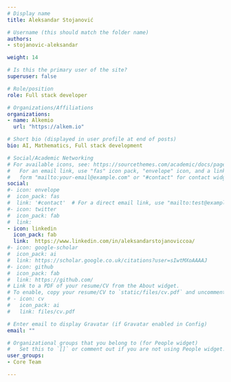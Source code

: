 ```yaml
---
# Display name
title: Aleksandar Stojanović

# Username (this should match the folder name)
authors:
- stojanovic-aleksandar

weight: 14

# Is this the primary user of the site?
superuser: false

# Role/position
role: Full stack developer

# Organizations/Affiliations
organizations:
- name: Alkemio
  url: "https://alkem.io"

# Short bio (displayed in user profile at end of posts)
bio: AI, Mathematics, Full stack development

# Social/Academic Networking
# For available icons, see: https://sourcethemes.com/academic/docs/page-builder/#icons
#   For an email link, use "fas" icon pack, "envelope" icon, and a link in the
#   form "mailto:your-email@example.com" or "#contact" for contact widget.
social:
#- icon: envelope
#  icon_pack: fas
#  link: '#contact'  # For a direct email link, use "mailto:test@example.org".
#- icon: twitter
#  icon_pack: fab
#  link: 
- icon: linkedin
  icon_pack: fab
  link:  https://www.linkedin.com/in/aleksandarstojanoviccoa/
#- icon: google-scholar
#  icon_pack: ai
#  link: https://scholar.google.co.uk/citations?user=sIwtMXoAAAAJ
#- icon: github
#  icon_pack: fab
#  link: https://github.com/
# Link to a PDF of your resume/CV from the About widget.
# To enable, copy your resume/CV to `static/files/cv.pdf` and uncomment the lines below.
# - icon: cv
#   icon_pack: ai
#   link: files/cv.pdf

# Enter email to display Gravatar (if Gravatar enabled in Config)
email: ""

# Organizational groups that you belong to (for People widget)
#   Set this to `[]` or comment out if you are not using People widget.
user_groups:
- Core Team

---
```






     
